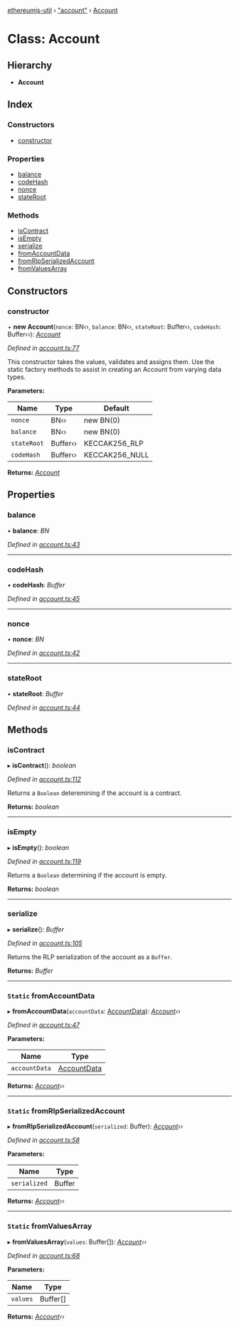 [ethereumjs-util](../README.md) › ["account"](../modules/_account_.md) › [Account](_account_.account.md)

# Class: Account

## Hierarchy

* **Account**

## Index

### Constructors

* [constructor](_account_.account.md#constructor)

### Properties

* [balance](_account_.account.md#balance)
* [codeHash](_account_.account.md#codehash)
* [nonce](_account_.account.md#nonce)
* [stateRoot](_account_.account.md#stateroot)

### Methods

* [isContract](_account_.account.md#iscontract)
* [isEmpty](_account_.account.md#isempty)
* [serialize](_account_.account.md#serialize)
* [fromAccountData](_account_.account.md#static-fromaccountdata)
* [fromRlpSerializedAccount](_account_.account.md#static-fromrlpserializedaccount)
* [fromValuesArray](_account_.account.md#static-fromvaluesarray)

## Constructors

###  constructor

\+ **new Account**(`nonce`: BN‹›, `balance`: BN‹›, `stateRoot`: Buffer‹›, `codeHash`: Buffer‹›): *[Account](_account_.account.md)*

*Defined in [account.ts:77](https://github.com/ethereumjs/ethereumjs-util/blob/master/src/account.ts#L77)*

This constructor takes the values, validates and assigns them.
Use the static factory methods to assist in creating an Account from varying data types.

**Parameters:**

Name | Type | Default |
------ | ------ | ------ |
`nonce` | BN‹› | new BN(0) |
`balance` | BN‹› | new BN(0) |
`stateRoot` | Buffer‹› | KECCAK256_RLP |
`codeHash` | Buffer‹› | KECCAK256_NULL |

**Returns:** *[Account](_account_.account.md)*

## Properties

###  balance

• **balance**: *BN*

*Defined in [account.ts:43](https://github.com/ethereumjs/ethereumjs-util/blob/master/src/account.ts#L43)*

___

###  codeHash

• **codeHash**: *Buffer*

*Defined in [account.ts:45](https://github.com/ethereumjs/ethereumjs-util/blob/master/src/account.ts#L45)*

___

###  nonce

• **nonce**: *BN*

*Defined in [account.ts:42](https://github.com/ethereumjs/ethereumjs-util/blob/master/src/account.ts#L42)*

___

###  stateRoot

• **stateRoot**: *Buffer*

*Defined in [account.ts:44](https://github.com/ethereumjs/ethereumjs-util/blob/master/src/account.ts#L44)*

## Methods

###  isContract

▸ **isContract**(): *boolean*

*Defined in [account.ts:112](https://github.com/ethereumjs/ethereumjs-util/blob/master/src/account.ts#L112)*

Returns a `Boolean` deteremining if the account is a contract.

**Returns:** *boolean*

___

###  isEmpty

▸ **isEmpty**(): *boolean*

*Defined in [account.ts:119](https://github.com/ethereumjs/ethereumjs-util/blob/master/src/account.ts#L119)*

Returns a `Boolean` determining if the account is empty.

**Returns:** *boolean*

___

###  serialize

▸ **serialize**(): *Buffer*

*Defined in [account.ts:105](https://github.com/ethereumjs/ethereumjs-util/blob/master/src/account.ts#L105)*

Returns the RLP serialization of the account as a `Buffer`.

**Returns:** *Buffer*

___

### `Static` fromAccountData

▸ **fromAccountData**(`accountData`: [AccountData](../interfaces/_account_.accountdata.md)): *[Account](_account_.account.md)‹›*

*Defined in [account.ts:47](https://github.com/ethereumjs/ethereumjs-util/blob/master/src/account.ts#L47)*

**Parameters:**

Name | Type |
------ | ------ |
`accountData` | [AccountData](../interfaces/_account_.accountdata.md) |

**Returns:** *[Account](_account_.account.md)‹›*

___

### `Static` fromRlpSerializedAccount

▸ **fromRlpSerializedAccount**(`serialized`: Buffer): *[Account](_account_.account.md)‹›*

*Defined in [account.ts:58](https://github.com/ethereumjs/ethereumjs-util/blob/master/src/account.ts#L58)*

**Parameters:**

Name | Type |
------ | ------ |
`serialized` | Buffer |

**Returns:** *[Account](_account_.account.md)‹›*

___

### `Static` fromValuesArray

▸ **fromValuesArray**(`values`: Buffer[]): *[Account](_account_.account.md)‹›*

*Defined in [account.ts:68](https://github.com/ethereumjs/ethereumjs-util/blob/master/src/account.ts#L68)*

**Parameters:**

Name | Type |
------ | ------ |
`values` | Buffer[] |

**Returns:** *[Account](_account_.account.md)‹›*
